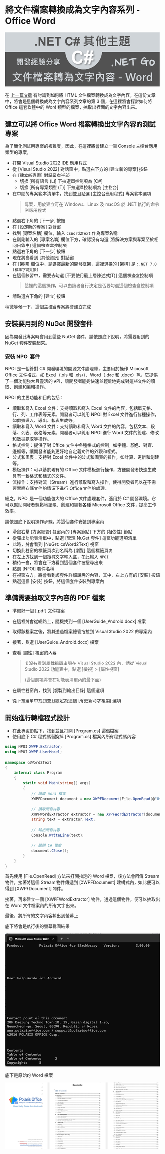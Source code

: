 # 將文件檔案轉換成為文字內容系列 - Office Word 

![](../Images/X2023-9940.png)

在 [上一篇文章](https://csharpkh.blogspot.com/2023/05/CSharp-Net-Convert-Document-To-Text-HTML.html) 有討論到如何將 HTML 文件檔案轉換成為文字內容，在這份文章中，將會是這個轉換成為文字內容系列文章的第 3 個，在這裡將會探討如何將 Office 這套軟體中的 Word 類型的檔案，抽取出裡面的文字內容出來。

## 建立可以將 Office Word 檔案轉換出文字內容的測試專案

為了簡化測試用專案的複雜度，因此，在這裡將會建立一個 Console 主控台應用類型的專案。

* 打開 Visual Studio 2022 IDE 應用程式
* 從 [Visual Studio 2022] 對話窗中，點選右下方的 [建立新的專案] 按鈕
* 在 [建立新專案] 對話窗右半部
  * 切換 [所有語言 (L)] 下拉選單控制項為 [C#]
  * 切換 [所有專案類型 (T)] 下拉選單控制項為 [主控台]
* 在中間的專案範本清單中，找到並且點選 [主控台應用程式] 專案範本選項
  > 專案，用於建立可在 Windows、Linux 及 macOS 於 .NET 執行的命令列應用程式
* 點選右下角的 [下一步] 按鈕
* 在 [設定新的專案] 對話窗
* 找到 [專案名稱] 欄位，輸入 `csWord2Text` 作為專案名稱
* 在剛剛輸入的 [專案名稱] 欄位下方，確認沒有勾選 [將解決方案與專案至於相同目錄中] 這個檢查盒控制項
* 點選右下角的 [下一步] 按鈕
* 現在將會看到 [其他資訊] 對話窗
* 在 [架構] 欄位中，請選擇最新的開發框架，這裡選擇的 [架構] 是 : `.NET 7.0 (標準字詞支援)`
* 在這個練習中，需要去勾選 [不要使用最上層陳述式(T)] 這個檢查盒控制項
  > 這裡的這個操作，可以由讀者自行決定是否要勾選這個檢查盒控制項
* 請點選右下角的 [建立] 按鈕

稍微等候一下，這個主控台專案將會建立完成

## 安裝要用到的 NuGet 開發套件

因為開發此專案時會用到這些 NuGet 套件，請依照底下說明，將需要用到的 NuGet 套件安裝起來。

### 安裝 NPOI 套件

NPOI 是一個針對 C# 開發環境的開源文件處理庫，主要用於操作 Microsoft Office 文件格式，如 Excel（.xls 和 .xlsx）、Word（.doc 和 .docx）等。它提供了一個功能強大且靈活的 API，讓開發者能夠快速並輕鬆地完成對這些文件的讀取、創建和編輯操作。

NPOI 的主要功能和目的包括：
* 讀取和寫入 Excel 文件：支持讀取和寫入 Excel 文件的內容，包括單元格、行、列、工作表等元素。開發者可以利用 NPOI 對 Excel 文件進行各種操作，如數據導入、導出、報表生成等。
* 讀取和寫入 Word 文件：支持讀取和寫入 Word 文件的內容，包括文本、段落、列表、表格等元素。開發者可以利用 NPOI 進行 Word 文件的創建、修改和數據提取等操作。
* 格式控制：提供了對 Office 文件中各種格式的控制，如字體、顏色、對齊、邊框等，讓開發者能夠更好地自定義文件的外觀和樣式。
* 公式和圖表：支持對 Excel 文件中的公式和圖表的操作，如計算、更新和創建等。
* 模板操作：可以基於現有的 Office 文件模板進行操作，方便開發者快速生成具有一致格式和樣式的文件。
* 流操作：支持對流（Stream）進行讀取和寫入操作，使得開發者可以在不需要實際存儲文件的情況下進行 Office 文件的處理。

總之，NPOI 是一個功能強大的 Office 文件處理套件，適用於 C# 開發環境。它可以幫助開發者輕鬆地讀取、創建和編輯各種 Microsoft Office 文件，提高工作效率。

請依照底下說明操作步驟，將這個套件安裝到專案內

* 滑鼠右擊 [方案總管] 視窗內的 [專案節點] 下方的 [相依性] 節點
* 從彈出功能表清單中，點選 [管理 NuGet 套件] 這個功能選項清單
* 此時，將會看到 [NuGet: csWord2Text] 視窗
* 切換此視窗的標籤頁次到名稱為 [瀏覽] 這個標籤頁次
* 在左上方找到一個搜尋文字輸入盒，在此輸入 `NPOI`
* 稍待一會，將會在下方看到這個套件被搜尋出來
* 點選 [NPOI] 套件名稱
* 在視窗右方，將會看到該套件詳細說明的內容，其中，右上方有的 [安裝] 按鈕
* 點選這個 [安裝] 按鈕，將這個套件安裝到專案內

## 準備需要抽取文字內容的 PDF 檔案

* 準備好一個 [.pdf] 文件檔案
* 在這裡將會從網路上，隨機找到一個 [UserGuide_Android.docx] 檔案
* 取得該檔案之後，將其透過檔案總管拖拉到 Visual Studio 2022 的專案內
* 接著，點選 [UserGuide_Android.docx] 檔案
* 查看 [屬性] 視窗的內容

  >若沒有看到屬性視窗出現在 Visual Studio 2022 內，請從 Visual Studio 2022 功能表中，點選 [檢視] > [屬性視窗] 
  >
  >(這個選項將會在功能表清單內的最下面)
* 在屬性視窗內，找到 [複製到輸出目錄] 這個選項
* 從下拉選單中找到並且設定為這個 [有更新時才複製] 選項

## 開始進行轉檔程式設計

* 在此專案節點下，找到並且打開 [Program.cs] 這個檔案
* 使用底下 C# 程式碼替換掉 [Program.cs] 檔案內所有程式碼內容

```csharp
using NPOI.XWPF.Extractor;
using NPOI.XWPF.UserModel;

namespace csWord2Text
{
    internal class Program
    {
        static void Main(string[] args)
        {
            // 讀取 Word 檔案
            XWPFDocument document = new XWPFDocument(File.OpenRead(@"UserGuide_Android.docx"));

            // 讀取所有內容
            XWPFWordExtractor extractor = new XWPFWordExtractor(document);
            string text = extractor.Text;

            // 輸出所有內容
            Console.WriteLine(text);

            // 關閉 C# 檔案
            document.Close();
        }
    }
}
```


首先使用 [File.OpenRead] 方法來打開指定的 Word 檔案，該方法會回傳 Stream 物件，接著將這個 Stream 物件傳遞到 [XWPFDocument] 建構式內，如此便可以得到 [XWPFDocument] 物件。

接著，再來建立一個 [XWPFWordExtractor] 物件，透過這個物件，便可以抽取出在 Word 文件檔案內的所有文字出來。

最後，將所有的文字內容輸出到螢幕上

底下將會是執行後的螢幕截圖結果

![](../Images/X2023-9938.png)

底下是原始的 Word 檔案

![](../Images/X2023-9939.png)
